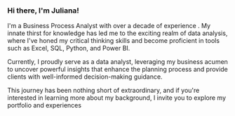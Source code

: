 ### Hi there, I'm Juliana!

I'm a Business Process Analyst with over a decade of experience . My innate thirst for knowledge has led me to the exciting realm of data analysis, where I've honed my critical thinking skills and become proficient in tools such as Excel, SQL, Python, and Power BI.

Currently, I proudly serve as a data analyst, leveraging my business acumen to uncover powerful insights that enhance the planning process and provide clients with well-informed decision-making guidance.

This journey has been nothing short of extraordinary, and if you're interested in learning more about my background, I invite you to explore my portfolio and experiences






